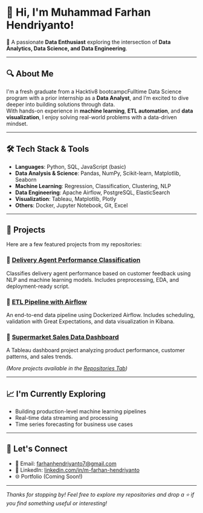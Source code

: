 # 👋 Hi, I'm Muhammad Farhan Hendriyanto!

🎯 A passionate **Data Enthusiast** exploring the intersection of **Data Analytics, Data Science, and Data Engineering**.

---

## 🔍 About Me

I'm a fresh graduate from a Hacktiv8 bootcampcFulltime Data Science program with a prior internship as a **Data Analyst**, and I’m excited to dive deeper into building solutions through data.  
With hands-on experience in **machine learning**, **ETL automation**, and **data visualization**, I enjoy solving real-world problems with a data-driven mindset.

---

## 🛠️ Tech Stack & Tools

- **Languages**: Python, SQL, JavaScript (basic)
- **Data Analysis & Science**: Pandas, NumPy, Scikit-learn, Matplotlib, Seaborn
- **Machine Learning**: Regression, Classification, Clustering, NLP
- **Data Engineering**: Apache Airflow, PostgreSQL, ElasticSearch
- **Visualization**: Tableau, Matplotlib, Plotly
- **Others**: Docker, Jupyter Notebook, Git, Excel

---

## 🚀 Projects

Here are a few featured projects from my repositories:

### 🔹 [Delivery Agent Performance Classification](https://github.com/MFarhanH/Delivery-Agent-Performance-Classification)
Classifies delivery agent performance based on customer feedback using NLP and machine learning models. Includes preprocessing, EDA, and deployment-ready script.

### 🔹 [ETL Pipeline with Airflow](https://github.com/MFarhanH/ETL-Airflow-Project)
An end-to-end data pipeline using Dockerized Airflow. Includes scheduling, validation with Great Expectations, and data visualization in Kibana.

### 🔹 [Supermarket Sales Data Dashboard](https://github.com/MFarhanH/Supermarket-Sales-Dashboard)
A Tableau dashboard project analyzing product performance, customer patterns, and sales trends.

*(More projects available in the [Repositories Tab](https://github.com/MFarhanH?tab=repositories))*

---

## 📈 I'm Currently Exploring

- Building production-level machine learning pipelines
- Real-time data streaming and processing
- Time series forecasting for business use cases

---

## 🤝 Let's Connect

- 📧 Email: farhanhendriyanto7@gmail.com  
- 💼 LinkedIn: [linkedin.com/in/m-farhan-hendriyanto](https://www.linkedin.com/in/m-farhan-hendriyanto/)  
- 🌐 Portfolio (Coming Soon!)

---

_Thanks for stopping by! Feel free to explore my repositories and drop a ⭐ if you find something useful or interesting!_
